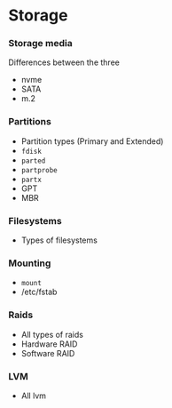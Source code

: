 # Storage


### Storage media
Differences between the three
- nvme
- SATA
- m.2

### Partitions
- Partition types (Primary and Extended)
- `fdisk`
- `parted`
- `partprobe`
- `partx`
- GPT
- MBR

### Filesystems
- Types of filesystems


### Mounting
- `mount`
- /etc/fstab

### Raids
- All types of raids
- Hardware RAID
- Software RAID

### LVM
- All lvm
